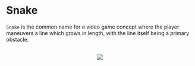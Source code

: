 # Snake
```Snake``` is the common name for a video game concept where the player maneuvers a line which grows in length, with the line itself being a primary obstacle. <br><br>
<p align="center">
  <img src="https://www.brandcrowd.com/gallery/brands/pictures/picture1366880675879.jpg">
</p>
